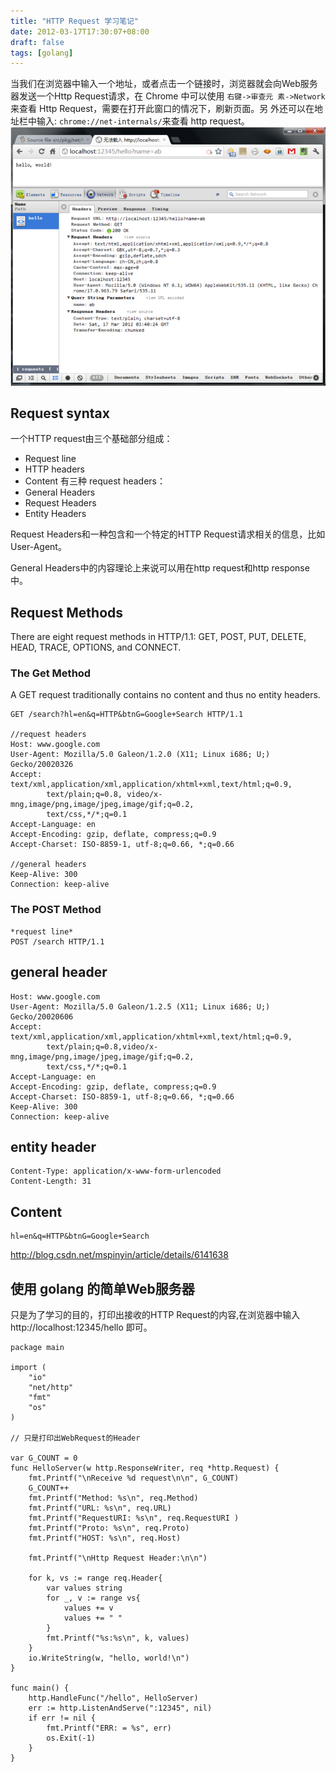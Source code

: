 ```yaml
---
title: "HTTP Request 学习笔记"
date: 2012-03-17T17:30:07+08:00
draft: false
tags: [golang]
---
```

当我们在浏览器中输入一个地址，或者点击一个链接时，浏览器就会向Web服务
器发送一个Http Request请求，在 Chrome 中可以使用 `右键->审查元
素->Network`来查看 Http Request，需要在打开此窗口的情况下，刷新页面。另
外还可以在地址栏中输入: `chrome://net-internals/`来查看 http request。
![1576489136034](golang-web-server-quickstart.assets/1576489136034.png)

## Request syntax
一个HTTP request由三个基础部分组成：
+ Request line
+ HTTP headers
+ Content
有三种 request headers：
+ General Headers
+ Request Headers
+ Entity Headers

Request Headers和一种包含和一个特定的HTTP Request请求相关的信息，比如
User-Agent。

General Headers中的内容理论上来说可以用在http request和http response中。

## Request Methods
There are eight request methods in HTTP/1.1: GET, POST, PUT, DELETE,
HEAD, TRACE, OPTIONS, and CONNECT. 

### The Get Method
A GET request traditionally contains no content and thus no entity headers.

``` 
GET /search?hl=en&q=HTTP&btnG=Google+Search HTTP/1.1 

//request headers
Host: www.google.com 
User-Agent: Mozilla/5.0 Galeon/1.2.0 (X11; Linux i686; U;) Gecko/20020326 
Accept: text/xml,application/xml,application/xhtml+xml,text/html;q=0.9, 
        text/plain;q=0.8, video/x-mng,image/png,image/jpeg,image/gif;q=0.2, 
        text/css,*/*;q=0.1 
Accept-Language: en 
Accept-Encoding: gzip, deflate, compress;q=0.9 
Accept-Charset: ISO-8859-1, utf-8;q=0.66, *;q=0.66 

//general headers
Keep-Alive: 300 
Connection: keep-alive
```

###  The POST Method

```
*request line*
POST /search HTTP/1.1 
```
## general header
```
Host: www.google.com 
User-Agent: Mozilla/5.0 Galeon/1.2.5 (X11; Linux i686; U;) Gecko/20020606 
Accept: text/xml,application/xml,application/xhtml+xml,text/html;q=0.9, 
        text/plain;q=0.8,video/x-mng,image/png,image/jpeg,image/gif;q=0.2, 
        text/css,*/*;q=0.1 
Accept-Language: en 
Accept-Encoding: gzip, deflate, compress;q=0.9 
Accept-Charset: ISO-8859-1, utf-8;q=0.66, *;q=0.66 
Keep-Alive: 300 
Connection: keep-alive 
```

## entity header
```
Content-Type: application/x-www-form-urlencoded 
Content-Length: 31 
```
## Content
```
hl=en&q=HTTP&btnG=Google+Search 
```
http://blog.csdn.net/mspinyin/article/details/6141638


## 使用 golang 的简单Web服务器
只是为了学习的目的，打印出接收的HTTP Request的内容,在浏览器中输入http://localhost:12345/hello 即可。

```golang
package main

import (
	"io"
	"net/http"
	"fmt"
	"os"
)

// 只是打印出WebRequest的Header

var G_COUNT = 0
func HelloServer(w http.ResponseWriter, req *http.Request) {
	fmt.Printf("\nReceive %d request\n\n", G_COUNT)
	G_COUNT++
	fmt.Printf("Method: %s\n", req.Method)
	fmt.Printf("URL: %s\n", req.URL)
	fmt.Printf("RequestURI: %s\n", req.RequestURI )
	fmt.Printf("Proto: %s\n", req.Proto)
	fmt.Printf("HOST: %s\n", req.Host) 

	fmt.Printf("\nHttp Request Header:\n\n")

	for k, vs := range req.Header{
		var values string
		for _, v := range vs{
			values += v
			values += " "
		}
		fmt.Printf("%s:%s\n", k, values)
	}
	io.WriteString(w, "hello, world!\n")
}

func main() {
	http.HandleFunc("/hello", HelloServer)
	err := http.ListenAndServe(":12345", nil)
	if err != nil {
		fmt.Printf("ERR: = %s", err)
		os.Exit(-1)
	}
}
```